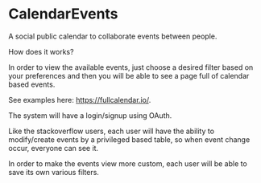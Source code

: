 # CalendarEvents

A social public calendar to collaborate events between people.

How does it works?

In order to view the available events, just choose a desired filter based on your preferences and then you will be able to see a page full of calendar based events.

See examples here: https://fullcalendar.io/.

The system will have a login/signup using OAuth.

Like the stackoverflow users, each user will have the ability to modify/create events by a privileged based table, so when event change occur, everyone can see it.

In order to make the events view more custom, each user will be able to save its own various filters.

